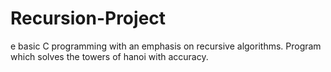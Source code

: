 # Recursion-Project
e basic C programming with an emphasis on recursive algorithms. Program which solves the towers of hanoi with accuracy. 
